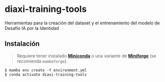 # diaxi-training-tools

Herramientas para la creación del dataset y el entrenamiento del modelo de Desafío IA por la Identidad

## Instalación

> Requiere tener instalado [**Miniconda**](https://docs.conda.io/en/latest/miniconda.html) o una variante de [**Miniforge**](https://github.com/conda-forge/miniforge/releases/latest) (se recomienda `mambaforge`).

```
$ mamba env create -f environment.yml
$ conda activate diaxi-training-tools
```

